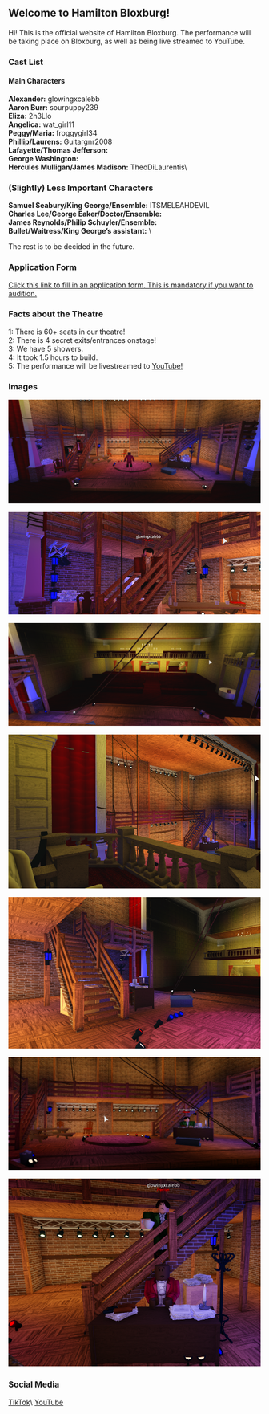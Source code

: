 ## Welcome to Hamilton Bloxburg!

Hi! This is the official website of Hamilton Bloxburg. The performance will be taking place on Bloxburg, as well as being live streamed to YouTube.

### Cast List

#### Main Characters
**Alexander:** glowingxcalebb\
**Aaron Burr:** sourpuppy239\
**Eliza:** 2h3Llo\
**Angelica:** wat_girl11\
**Peggy/Maria:** froggygirl34\
**Phillip/Laurens:** Guitargnr2008\
**Lafayette/Thomas Jefferson:** \
**George Washington:** \
**Hercules Mulligan/James Madison:** TheoDiLaurentis\

### (Slightly) Less Important Characters
**Samuel Seabury/King George/Ensemble:** ITSMELEAHDEVIL\
**Charles Lee/George Eaker/Doctor/Ensemble:** \
**James Reynolds/Philip Schuyler/Ensemble:** \
**Bullet/Waitress/King George’s assistant:** \

The rest is to be decided in the future.

### Application Form

[Click this link to fill in an application form. This is mandatory if you want to audition.](https://forms.gle/8xFxYXRwPMDK3LNe8)

### Facts about the Theatre

1: There is 60+ seats in our theatre!\
2: There is 4 secret exits/entrances onstage!\
3: We have 5 showers.\
4: It took 1.5 hours to build.\
5: The performance will be livestreamed to [YouTube!](https://www.youtube.com/channel/UC3eUPRxoitR-0gyo7QQjyPw)

### Images

![Image 1](/Images/1.png)

![Image 2](/Images/2.png)

![Image 3](/Images/3.png)

![Image 4](/Images/4.png)

![Image 5](/Images/5.png)

![Image 6](/Images/6.png)

![Image 7](/Images/7.png)

### Social Media

[TikTok](https://www.tiktok.com/@hamilton.bloxburg.show?)\
[YouTube](https://www.youtube.com/channel/UC3eUPRxoitR-0gyo7QQjyPw)
